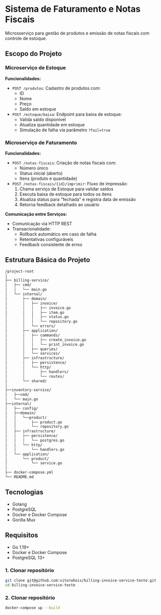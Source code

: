 # Sistema de Faturamento e Notas Fiscais

Microsserviço para gestão de produtos e emissão de notas fiscais com controle de estoque.

## Escopo do Projeto

### Microserviço de Estoque

**Funcionalidades:**
- `POST /produtos`: Cadastro de produtos com:
  - ID
  - Nome
  - Preço
  - Saldo em estoque
- `POST /estoque/baixa`: Endpoint para baixa de estoque:
  - Valida saldo disponível
  - Atualiza quantidade em estoque
  - Simulação de falha via parâmetro `?fail=true`

### Microserviço de Faturamento

**Funcionalidades:**
- `POST /notas-fiscais`: Criação de notas fiscais com:
  - Número único
  - Status inicial (aberto)
  - Itens (produto e quantidade)
- `POST /notas-fiscais/{id}/imprimir`: Fluxo de impressão:
  1. Chama serviço de Estoque para validar saldos
  2. Executa baixa de estoque para todos os itens
  3. Atualiza status para "fechada" e registra data de emissão
  4. Retorna feedback detalhado ao usuário

**Comunicação entre Serviços:**
- Comunicação via HTTP REST
- Transacionalidade:
  - Rollback automático em caso de falha
  - Retentativas configuráveis
  - Feedback consistente de erros

## Estrutura Básica do Projeto
```bash
/project-root
│
├── billing-service/
│   ├── cmd/
│   │   └── main.go
│   └── internal/
│       ├── domain/
│       │   ├── invoice/
│       │   │   ├── invoice.go
│       │   │   ├── item.go
│       │   │   ├── status.go
│       │   │   └── repository.go
│       │   └── errors/
│       ├── application/
│       │   ├── commands/
│       │   │   ├── create_invoice.go
│       │   │   └── print_invoice.go
│       │   ├── queries/
│       │   └── services/
│       ├── infrastructure/
│       │   ├── persistence/
│       │   └── http/
│       │       ├── handlers/
│       │       └── routes/
│       └── shared/
│
├──inventory-service/
│   ├──cmd/
│   └── main.go                
├──internal/
│   ├── config/
│   ├──domain/
│   │   └──product/             
│   │       ├── product.go       
│   │       └── repository.go    
│   ├── infrastructure/
│   │   ├── persistence/        
│   │   │   └── postgres.go
│   │   └── http/               
│   │       └── handlers.go
│   └── application/          
│       └── product/
│           └── service.go     
│
├── docker-compose.yml
└── README.md
```

## Tecnologias

- Golang
- PostgreSQL
- Docker e Docker Compose
- Gorilla Mux

## Requisitos

- Go 1.19+
- Docker e Docker Compose
- PostgreSQL 13+


### 1. Clonar repositório
```bash
git clone git@github.com:vitorwhois/billing-invoice-service-teste.git
cd billing-invoice-service-teste
```

### 2. Clonar repositório
```bash
docker-compose up --build 
```
